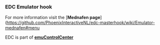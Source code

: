 ### EDC Emulator hook

For more information visit the [**Mednafen page**](https://github.com/PhoenixInteractiveNL/edc-masterhook/wiki/Emulator-mednafen#menu

EDC is part of [**emuControlCenter**](https://github.com/PhoenixInteractiveNL/emuControlCenter/wiki)
